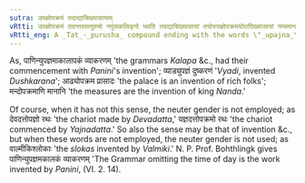 ```yaml
---
sutra: उपज्ञोपक्रमं तदाद्याचिख्यासायाम्
vRtti: उपज्ञोपक्रमं तदन्तस्तत्पुरुषो नपुंसकलिङ्गो भवति तदद्याचिख्यासायां तयोरुपज्ञोपक्रमंयोराघिख्यासायां गम्यमानायाम् ॥
vRtti_eng: A _Tat_-_purusha_ compound ending with the words \"_upajna_\" (invention) and \"_upakrama_\" (commencement) is neuter in gender, when it is intended to express the starting point of a work which is first invented or commenced.
---
```

As, पाणिन्युपज्ञमाकालापकं व्याकरणम् 'the grammars _Kalapa_ &c., had their commencement with _Panini_'s invention'; व्याड्युपज्ञं दुष्करणं '_Vyadi_, invented _Dushkarana_'; आढ्योपक्रम प्रासादः 'the palace is an invention of rich folks'; मन्दोपक्रमाणि मानानि 'the measures are the invention of king _Nanda_.'

Of course, when it has not this sense, the neuter gender is not employed; as देवदत्तोपज्ञो रथः 'the chariot made by _Devadatta_,' यज्ञदत्तोपक्रमो रथः 'the chariot commenced by _Yajnadatta_.' So also the sense may be that of invention &c., but when these words are not employed, the neuter gender is not used; as वाल्मीकिश्लोकाः 'the _slokas_ invented by _Valmiki_.' N. P. Prof. Bohthlingk gives पाणिन्युपज्ञमकालकं व्याकरणम् 'The Grammar omitting the time of day is the work invented by _Panini_, (VI. 2. 14).

